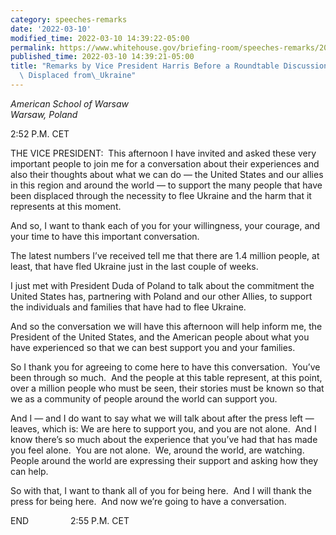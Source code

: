 ```yaml
---
category: speeches-remarks
date: '2022-03-10'
modified_time: 2022-03-10 14:39:22-05:00
permalink: https://www.whitehouse.gov/briefing-room/speeches-remarks/2022/03/10/remarks-by-vice-president-harris-before-a-roundtable-discussion-with-people-displaced-from-ukraine/
published_time: 2022-03-10 14:39:21-05:00
title: "Remarks by Vice President Harris Before a Roundtable Discussion with People\
  \ Displaced from\_Ukraine"
---
```

 
*American School of Warsaw  
Warsaw, Poland*

2:52 P.M. CET  
  
THE VICE PRESIDENT:  This afternoon I have invited and asked these very
important people to join me for a conversation about their experiences
and also their thoughts about what we can do — the United States and our
allies in this region and around the world — to support the many people
that have been displaced through the necessity to flee Ukraine and the
harm that it represents at this moment.   
  
And so, I want to thank each of you for your willingness, your courage,
and your time to have this important conversation.   
  
The latest numbers I’ve received tell me that there are 1.4 million
people, at least, that have fled Ukraine just in the last couple of
weeks.  
  
I just met with President Duda of Poland to talk about the commitment
the United States has, partnering with Poland and our other Allies, to
support the individuals and families that have had to flee Ukraine.   
  
And so the conversation we will have this afternoon will help inform me,
the President of the United States, and the American people about what
you have experienced so that we can best support you and your
families.   
  
So I thank you for agreeing to come here to have this conversation. 
You’ve been through so much.  And the people at this table represent, at
this point, over a million people who must be seen, their stories must
be known so that we as a community of people around the world can
support you.   
  
And I — and I do want to say what we will talk about after the press
left — leaves, which is: We are here to support you, and you are not
alone.  And I know there’s so much about the experience that you’ve had
that has made you feel alone.  You are not alone.  We, around the world,
are watching.  People around the world are expressing their support and
asking how they can help.   
  
So with that, I want to thank all of you for being here.  And I will
thank the press for being here.  And now we’re going to have a
conversation.  
  
END                 2:55 P.M. CET  
